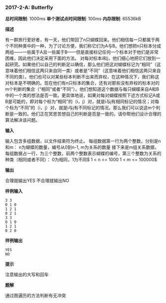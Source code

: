 ### 2017-2-A: Butterfly

**总时间限制**: 1000ms **单个测试点时间限制**: 100ms **内存限制**: 65536kB

**描述**

有一群旅行爱好者，有一天，他们带回了n只蝴蝶回来。他们相信每一只都属于两个不同种类中的一种，为了讨论方便，我们称它们为A与B。他们想把n只标本分成两组——一些属于A且一些属于B——但是直接标记任何一个标本对于他们是非常困难，因此他们决定采用下面的方法。 对每对标本i和j，他们细心地把它们放到一起研究。如果他们以自己的判断足以确信，那么他们把这对蝴蝶标记为“相同”（这意味着他们相信这两只来自同一类）或者是“不同”（这意味着他们相信这两只来自不同的类）。他们也可以对某些标本判断不出来而弃权，在这种情况下，我们称这对标本是不明确的。现在他们有n只标本的集合，还有对那些没有弃权的标本对的m个判断的集合（“相同”或者“不同”）。他们想知道这个数据与每只蝴蝶来自A和B中的一个类的想法是否一致。更具体地说，如果对每对蝴蝶按照下述方式标记A或B是可能的，即对每个标为“相同”的（i，j）对，就是i与j有相同标记的情况；对每个标为“不同”的（i，j）对，就是i与j有不同标记的情况。那么我们可以说这m个判断是一致的。他们正在冥思苦想自己的判断是否是一致的。请你帮他们设计合理的算法解决该问题。  

**输入**

输入包含多组数据，以文件结束符为终止。  每组数据第一行为两个整数，分别是n和m： n为蝴蝶的数量，编号从0到n-1, m为关系的数量  接下来是m组关系数据，每组数据占一行，为三个整数，前两个整数表示蝴蝶的编号，第三个整数为关系的种类（相同或者不同）： 0为相同，1为不同$  1 < n <= 1000 1 < m <= 100000$

**输出**

合理就输出YES 不合理就输出NO

**样例输入**

```
3 3
0 1 0
1 2 1
0 2 1
3 3
0 1 0
1 2 1
0 2 0
```

**样例输出**

```
YES
NO
```

**提示**

注意输出的大写和回车

**题解**

通过图遍历的方法判断有无冲突